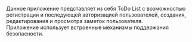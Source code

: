 Данное приложение представляет из себя ToDo List с возможностью регистрации и последующей авторизацией пользователей, создания, редактирования и просмотра заметок пользователя.</br>
Приложение использует встроенные механизмы поддержания безопасности.
